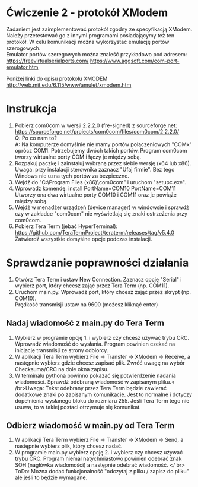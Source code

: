 # Ćwiczenie 2 - protokół XModem
Zadaniem jest zaimplementować protokół zgodny ze specyfikacją XModem.<br />Należy przetestować go z innymi programami posiadającymy też ten protokół. W celu komunikacji można wykorzystać emulację portów szerogowych.<br />Emulator portów szeregowych można znaleść przykładowo pod adresem:<br />
https://freevirtualserialports.com/
https://www.aggsoft.com/com-port-emulator.htm

Poniżej linki do opisu protokołu XMODEM
http://web.mit.edu/6.115/www/amulet/xmodem.htm

# Instrukcja
1. Pobierz com0com w wersji 2.2.2.0 (fre-signed) z sourceforge.net:<br />https://sourceforge.net/projects/com0com/files/com0com/2.2.2.0/<br />
Q: Po co nam to?<br />
A: Na komputerze domyślnie nie mamy portów połączeniowych "COMx" oprócz COM1. Potrzebujemy dwóch takich portów. Program com0com tworzy wirtualne porty COM i łączy je między sobą.
2. Rozpakuj paczkę i zainstaluj wybraną przez siebie wersję (x64 lub x86).
Uwaga: przy instalacji sterownika zaznacz "Ufaj firmie". Bez tego Windows nie uzna tych portów za bezpieczne.
3. Wejdź do "C:\Program Files (x86)\com0com" i uruchom "setupc.exe". 
4. Wprowadź komendę: install PortName=COM10 PortName=COM11
Utworzy ona dwa wirtualne porty COM10 i COM11 oraz je powiąże między sobą.
5. Wejdź w menadżer urządzeń (device manager) w windowsie i sprawdź czy w zakładce "com0com" nie wyświetlają się znaki ostrzeżenia przy com0com.
6. Pobierz Tera Term (jebać HyperTerminal):<br />https://github.com/TeraTermProject/teraterm/releases/tag/v5.4.0<br />
Zatwierdź wszystkie domyślne opcje podczas instalacji.

# Sprawdzanie poprawności działania
1. Otwórz Tera Term i ustaw New Connection. Zaznacz opcję "Serial" i wybierz port, który chcesz zająć przez Tera Term (np. COM11).
2. Uruchom main.py. Wprowadź port, który chcesz zająć przez skrypt (np. COM10).<br />
Prędkość transmisji ustaw na 9600 (możesz kliknąć enter)
## Nadaj wiadomość z main.py do Tera Term
1. Wybierz w programie opcję 1. i wybierz czy chcesz używać trybu CRC. Wprowadź wiadomość do wysłania. Program powinien czekać na inicjację transmisji ze strony odbiorcy.
2. W aplikacji Tera Term wybierz File -> Transfer -> XModem -> Receive, a następnie wybierz gdzie chcesz zapisać plik. Zwróć uwagę na wybór Checksuma/CRC na dole okna zapisu.
3. W terminalu pythona powinno pokazać się potwierdzenie nadania wiadomości. Sprawdź odebraną wiadomość w zapisanym pliku.< /br>Uwaga: Tekst odebrany przez Tera Term będzie zawierać dodatkowe znaki po zapisanym komunikacie. Jest to normalne i dotyczy dopełnienia wysłanego bloku do rozmiaru 255. Jeśli Tera Term tego nie usuwa, to w takiej postaci otrzymuje się komunikat.
## Odbierz wiadomość w main.py od Tera Term
1. W aplikacji Tera Term wybierz File -> Transfer -> XModem -> Send, a następnie wybierz plik, który chcesz nadać. 
2. W programie main.py wybierz opcję 2. i wybierz czy chcesz używać trybu CRC. Program niemal natychmiastowo powinien odebrać znak SOH (nagłówka wiadomości) a następnie odebrać wiadomość.
</ br>
ToDo: Można dodać funkcjonalność "odczytaj z pliku / zapisz do pliku" ale jeśli to będzie wymagane.
